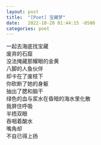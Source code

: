 ```yaml
---
layout: post
title:  "[Poet] 宝藏梦"
date:   2022-10-20 01:44:15 -0500
categories: poet
---
```


一起去海底找宝藏\
废弃的石窟\
没法掩藏那耀眼的金黄\
八脚的人鱼伙伴\
却卡在了废枝下\
你砍断了她的身躯\
抽出了腮和脑干\
绿色的血与浆水在昏暗的海水里化散\
我屏住呼吸\
半捂双眼\
吞咽着酸水\
嘴角却\
不自已得上扬
